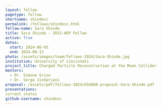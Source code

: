 ```yaml
---
layout: fellow
pagetype: fellow
shortname: shindesc
permalink: /fellows/shindesc.html
fellow-name: Sara Shinde
title: Sara Shinde - IRIS-HEP Fellow
active: True
dates:
  start: 2024-06-03
  end: 2024-08-12
photo: /assets/images/team/fellows-2024/Sara-Shinde.jpg
institution: University of Cincinnati
project_title: Charged Particle Reconstruction at the Muon Collider
mentors:
  - Dr. Simone Griso
  - Dr. Sergo Jindariani
proposal: /assets/pdf/fellows-2024/USA068-proposal-Sara-Shinde.pdf
presentations:
current_status
github-username: shindesc
---
```

